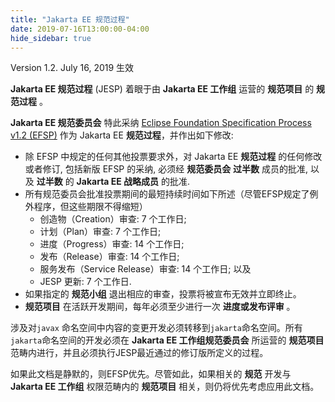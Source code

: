 ```yaml
---
title: "Jakarta EE 规范过程"
date: 2019-07-16T13:00:00-04:00
hide_sidebar: true
---
```


Version 1.2. July 16, 2019 生效

**Jakarta EE 规范过程** (JESP) 着眼于由 **Jakarta EE 工作组** 运营的 **规范项目** 的 **规范过程** 。

**Jakarta EE 规范委员会** 特此采纳 [Eclipse Foundation Specification Process v1.2 (EFSP)](https://www.eclipse.org/projects/efsp?version=1.2) 作为 Jakarta EE **规范过程**，并作出如下修改:

* 除 EFSP 中规定的任何其他投票要求外，对 Jakarta EE **规范过程** 的任何修改或者修订, 包括新版 EFSP 的采纳, 必须经 **规范委员会**  **过半数** 成员的批准, 以及 **过半数** 的 **Jakarta EE 战略成员** 的批准.
* 所有规范委员会批准投票期间的最短持续时间如下所述（尽管EFSP规定了例外程序，但这些期限不得缩短）
  * 创造物（Creation）审查: 7 个工作日;
  * 计划（Plan）审查:  7 个工作日;
  * 进度（Progress）审查: 14 个工作日;
  * 发布（Release）审查: 14 个工作日;
  * 服务发布（Service Release）审查: 14 个工作日; 以及
  * JESP 更新: 7 个工作日.
* 如果指定的 **规范小组** 退出相应的审查，投票将被宣布无效并立即终止。
* **规范项目** 在活跃开发期间，每年必须至少进行一次 **进度或发布评审** 。

涉及对`javax` 命名空间中内容的变更开发必须转移到`jakarta`命名空间。所有`jakarta`命名空间的开发必须在 **Jakarta EE 工作组规范委员会** 所运营的 **规范项目** 范畴内进行，并且必须执行JESP最近通过的修订版所定义的过程。

如果此文档是静默的，则EFSP优先。尽管如此，如果相关的 **规范** 开发与 **Jakarta EE 工作组** 权限范畴内的 **规范项目** 相关，则仍将优先考虑应用此文档。
